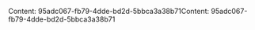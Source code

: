 <span data-ttu-id="8b1a3-101">Content: 95adc067-fb79-4dde-bd2d-5bbca3a38b71</span><span class="sxs-lookup"><span data-stu-id="8b1a3-101">Content: 95adc067-fb79-4dde-bd2d-5bbca3a38b71</span></span>